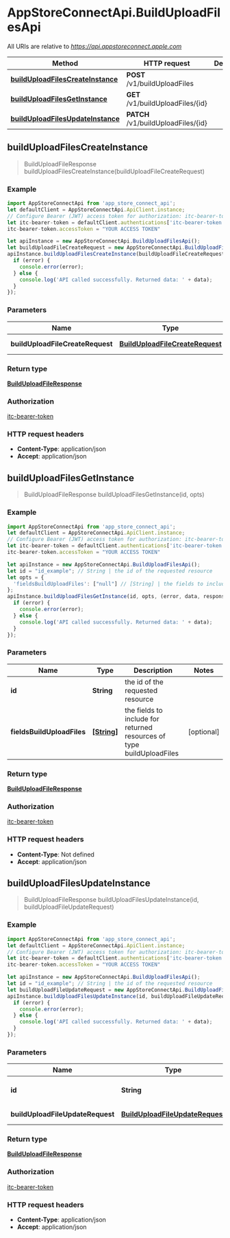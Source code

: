# AppStoreConnectApi.BuildUploadFilesApi

All URIs are relative to *https://api.appstoreconnect.apple.com*

Method | HTTP request | Description
------------- | ------------- | -------------
[**buildUploadFilesCreateInstance**](BuildUploadFilesApi.md#buildUploadFilesCreateInstance) | **POST** /v1/buildUploadFiles | 
[**buildUploadFilesGetInstance**](BuildUploadFilesApi.md#buildUploadFilesGetInstance) | **GET** /v1/buildUploadFiles/{id} | 
[**buildUploadFilesUpdateInstance**](BuildUploadFilesApi.md#buildUploadFilesUpdateInstance) | **PATCH** /v1/buildUploadFiles/{id} | 



## buildUploadFilesCreateInstance

> BuildUploadFileResponse buildUploadFilesCreateInstance(buildUploadFileCreateRequest)



### Example

```javascript
import AppStoreConnectApi from 'app_store_connect_api';
let defaultClient = AppStoreConnectApi.ApiClient.instance;
// Configure Bearer (JWT) access token for authorization: itc-bearer-token
let itc-bearer-token = defaultClient.authentications['itc-bearer-token'];
itc-bearer-token.accessToken = "YOUR ACCESS TOKEN"

let apiInstance = new AppStoreConnectApi.BuildUploadFilesApi();
let buildUploadFileCreateRequest = new AppStoreConnectApi.BuildUploadFileCreateRequest(); // BuildUploadFileCreateRequest | BuildUploadFile representation
apiInstance.buildUploadFilesCreateInstance(buildUploadFileCreateRequest, (error, data, response) => {
  if (error) {
    console.error(error);
  } else {
    console.log('API called successfully. Returned data: ' + data);
  }
});
```

### Parameters


Name | Type | Description  | Notes
------------- | ------------- | ------------- | -------------
 **buildUploadFileCreateRequest** | [**BuildUploadFileCreateRequest**](BuildUploadFileCreateRequest.md)| BuildUploadFile representation | 

### Return type

[**BuildUploadFileResponse**](BuildUploadFileResponse.md)

### Authorization

[itc-bearer-token](../README.md#itc-bearer-token)

### HTTP request headers

- **Content-Type**: application/json
- **Accept**: application/json


## buildUploadFilesGetInstance

> BuildUploadFileResponse buildUploadFilesGetInstance(id, opts)



### Example

```javascript
import AppStoreConnectApi from 'app_store_connect_api';
let defaultClient = AppStoreConnectApi.ApiClient.instance;
// Configure Bearer (JWT) access token for authorization: itc-bearer-token
let itc-bearer-token = defaultClient.authentications['itc-bearer-token'];
itc-bearer-token.accessToken = "YOUR ACCESS TOKEN"

let apiInstance = new AppStoreConnectApi.BuildUploadFilesApi();
let id = "id_example"; // String | the id of the requested resource
let opts = {
  'fieldsBuildUploadFiles': ["null"] // [String] | the fields to include for returned resources of type buildUploadFiles
};
apiInstance.buildUploadFilesGetInstance(id, opts, (error, data, response) => {
  if (error) {
    console.error(error);
  } else {
    console.log('API called successfully. Returned data: ' + data);
  }
});
```

### Parameters


Name | Type | Description  | Notes
------------- | ------------- | ------------- | -------------
 **id** | **String**| the id of the requested resource | 
 **fieldsBuildUploadFiles** | [**[String]**](String.md)| the fields to include for returned resources of type buildUploadFiles | [optional] 

### Return type

[**BuildUploadFileResponse**](BuildUploadFileResponse.md)

### Authorization

[itc-bearer-token](../README.md#itc-bearer-token)

### HTTP request headers

- **Content-Type**: Not defined
- **Accept**: application/json


## buildUploadFilesUpdateInstance

> BuildUploadFileResponse buildUploadFilesUpdateInstance(id, buildUploadFileUpdateRequest)



### Example

```javascript
import AppStoreConnectApi from 'app_store_connect_api';
let defaultClient = AppStoreConnectApi.ApiClient.instance;
// Configure Bearer (JWT) access token for authorization: itc-bearer-token
let itc-bearer-token = defaultClient.authentications['itc-bearer-token'];
itc-bearer-token.accessToken = "YOUR ACCESS TOKEN"

let apiInstance = new AppStoreConnectApi.BuildUploadFilesApi();
let id = "id_example"; // String | the id of the requested resource
let buildUploadFileUpdateRequest = new AppStoreConnectApi.BuildUploadFileUpdateRequest(); // BuildUploadFileUpdateRequest | BuildUploadFile representation
apiInstance.buildUploadFilesUpdateInstance(id, buildUploadFileUpdateRequest, (error, data, response) => {
  if (error) {
    console.error(error);
  } else {
    console.log('API called successfully. Returned data: ' + data);
  }
});
```

### Parameters


Name | Type | Description  | Notes
------------- | ------------- | ------------- | -------------
 **id** | **String**| the id of the requested resource | 
 **buildUploadFileUpdateRequest** | [**BuildUploadFileUpdateRequest**](BuildUploadFileUpdateRequest.md)| BuildUploadFile representation | 

### Return type

[**BuildUploadFileResponse**](BuildUploadFileResponse.md)

### Authorization

[itc-bearer-token](../README.md#itc-bearer-token)

### HTTP request headers

- **Content-Type**: application/json
- **Accept**: application/json

